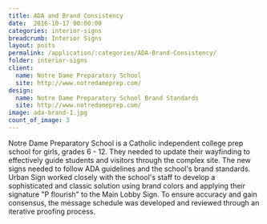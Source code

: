 ```yaml
---
title: ADA and Brand Consistency
date:  2016-10-17 00:00:00
categories: interior-signs
breadcrumb: Interior Signs
layout: posts
permalink: /application/:categories/ADA-Brand-Consistency/
folder: interior-signs
client:
  name: Notre Dame Preparatory School
  site: http://www.notredameprep.com/
design:
  name: Notre Dame Preparatory School Brand Standards	
  site: http://www.notredameprep.com/
image: ada-brand-1.jpg
count_of_image: 3
---
```


<div class="col-xs-12 col-sm-12 col-md-12 col-lg-12">
  <div class="fotorama application-item__slider" data-nav="thumbs" data-thumbheight="109" border-width="3" data-maxheight="500">
    <a {{ href | img : "fotorama/ada-brand-1.jpg" }}></a>
    <a {{ href | img : "fotorama/ada-brand-2.jpg" }}></a>
    <a {{ href | img : "fotorama/ada-brand-3.jpg" }}></a>
  </div>
  <div class="visible-xs application-item__icon-slider">
    <i class="icon-swipe"></i>
  </div>
<p class="application-item__content application-item__content--bottom">
    Notre Dame Preparatory School is a Catholic independent college prep school for girls, grades 6 - 12. They needed to update their wayfinding to effectively guide students and visitors through the complex site. The new signs needed to follow ADA guidelines and the school's brand standards. Urban Sign worked closely with the school's staff to develop a sophisticated and classic solution using brand colors and applying their signature "P flourish" to the Main Lobby Sign. To ensure accuracy and gain consensus, the message schedule was developed and reviewed through an iterative proofing process.
  </p>
</div>

